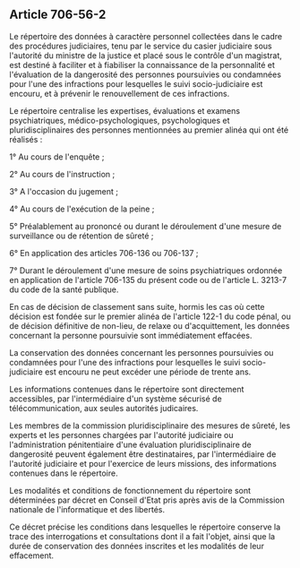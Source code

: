 Article 706-56-2
----
Le répertoire des données à caractère personnel collectées dans le cadre des
procédures judiciaires, tenu par le service du casier judiciaire sous l'autorité
du ministre de la justice et placé sous le contrôle d'un magistrat, est destiné
à faciliter et à fiabiliser la connaissance de la personnalité et l'évaluation
de la dangerosité des personnes poursuivies ou condamnées pour l'une des
infractions pour lesquelles le suivi socio-judiciaire est encouru, et à prévenir
le renouvellement de ces infractions.

Le répertoire centralise les expertises, évaluations et examens psychiatriques,
médico-psychologiques, psychologiques et pluridisciplinaires des personnes
mentionnées au premier alinéa qui ont été réalisés :

1° Au cours de l'enquête ;

2° Au cours de l'instruction ;

3° A l'occasion du jugement ;

4° Au cours de l'exécution de la peine ;

5° Préalablement au prononcé ou durant le déroulement d'une mesure de
surveillance ou de rétention de sûreté ;

6° En application des articles 706-136 ou 706-137 ;

7° Durant le déroulement d'une mesure de soins psychiatriques ordonnée en
application de l'article 706-135 du présent code ou de l'article L. 3213-7 du
code de la santé publique.

En cas de décision de classement sans suite, hormis les cas où cette décision
est fondée sur le premier alinéa de l'article 122-1 du code pénal, ou de
décision définitive de non-lieu, de relaxe ou d'acquittement, les données
concernant la personne poursuivie sont immédiatement effacées.

La conservation des données concernant les personnes poursuivies ou condamnées
pour l'une des infractions pour lesquelles le suivi socio-judiciaire est encouru
ne peut excéder une période de trente ans.

Les informations contenues dans le répertoire sont directement accessibles, par
l'intermédiaire d'un système sécurisé de télécommunication, aux seules autorités
judicaires.

Les membres de la commission pluridisciplinaire des mesures de sûreté, les
experts et les personnes chargées par l'autorité judiciaire ou l'administration
pénitentiaire d'une évaluation pluridisciplinaire de dangerosité peuvent
également être destinataires, par l'intermédiaire de l'autorité judiciaire et
pour l'exercice de leurs missions, des informations contenues dans le
répertoire.

Les modalités et conditions de fonctionnement du répertoire sont déterminées par
décret en Conseil d'Etat pris après avis de la Commission nationale de
l'informatique et des libertés.

Ce décret précise les conditions dans lesquelles le répertoire conserve la trace
des interrogations et consultations dont il a fait l'objet, ainsi que la durée
de conservation des données inscrites et les modalités de leur effacement.
